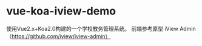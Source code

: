 # vue-koa-iview-demo
使用Vue2.x+Koa2.0构建的一个学校教务管理系统。
前端参考原型 iView Admin（https://github.com/iview/iview-admin）
